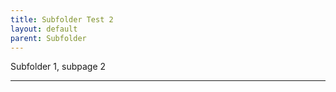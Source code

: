```yaml
---
title: Subfolder Test 2
layout: default
parent: Subfolder
---
```


Subfolder 1, subpage 2

----